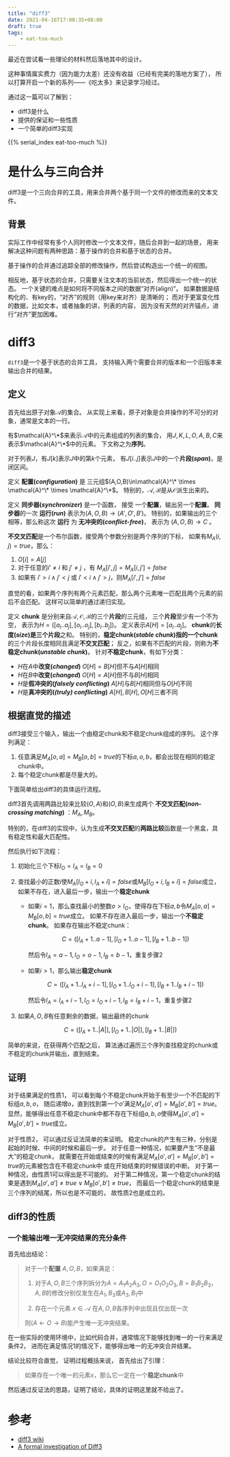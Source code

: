 ```yaml
---
title: "diff3"
date: 2021-04-16T17:08:35+08:00
draft: true
tags:
    - eat-too-much
---
```


最近在尝试看一些理论的材料然后落地其中的设计。

这种事情属实费力（因为能力太差）还没有收益（已经有完美的落地方案了），
所以打算开启一个新的系列——《吃太多》来记录学习经过。

通过这一篇可以了解到：

- diff3是什么
- 提供的保证和一些性质
- 一个简单的diff3实现

<!--more-->

{{% serial_index eat-too-much %}}

# 是什么与三向合并

diff3是一个三向合并的工具，用来合并两个基于同一个文件的修改而来的文本文件。

## 背景

实际工作中经常有多个人同时修改一个文本文件，随后合并到一起的场景，
用来解决这种问题有两种思路：基于操作的合并和基于状态的合并。

基于操作的合并通过追踪全部的修改操作，然后尝试构造出一个统一的视图。

相反地，基于状态的合并，只需要关注文本的当前状态，然后得出一个统一的状态。
一个关键的难点是如何将不同版本之间的数据“对齐(align)”。
如果数据是结构化的、有key的，“对齐”的规则（用key来对齐）是清晰的；
而对于更富变化性的数据，比如文本，或者抽象的讲，列表的内容，
因为没有天然的对齐锚点，进行“对齐”更加困难。

# diff3

`diff3`是一个基于状态的合并工具，
支持输入两个需要合并的版本和一个旧版本来输出合并的结果。

## 定义

首先给出原子对象$\mathcal{A}$的集合。
从实现上来看，原子对象是合并操作的不可分的对象，通常是文本的一行。

有$\mathcal{A}^\*$来表示$\mathcal{A}$中的元素组成的列表的集合，
用$J,K,L,O,A,B,C$来表示$\mathcal{A}^\*$中的元素。
下文称之为**序列**。

对于列表$J$，有$J[k]$表示$J$中的第$k$个元素，
有$J[i..j]$表示$J$中的一个**片段(_span_)**，是闭区间。

定义 **配置(_configuration_)** 是
三元组$(A,O,B)\in\mathcal{A}^\* \times \mathcal{A}^\* \times \mathcal{A}^\*$。
特别的，$\mathcal{A},\mathcal{B}$是从$\mathcal{O}$派生出来的。

定义 **同步器(_synchronizer_)** 是一个函数，
接受 一个**配置**，输出另一个**配置**。
**同步器**的一次 **运行(_run_)** 表示为$(A,O,B)\rightarrow(A',O',B')$。
特别的，如果输出的三个相等，那么称这次 **运行** 为 **无冲突的(_conflict-free_)**，
表示为 $(A,O,B)\rightarrow C$ 。

**不交叉匹配**是一个布尔函数，接受两个参数分别是两个序列的下标，
如果有$M_A(i,j)=true$，那么：

1. $O[i]=A[j]$
1. 对于任意的$i' \neq i$ 和 $j' \neq j$ ，有 $M_A[i',j] = M_A[i,j'] = false$
1. 如果有 $i' > i  \land j' < j$ 或 $i' < i  \land j' > j$，则$M_A[i',j'] = false$

直觉的看，如果两个序列有两个元素匹配，那么两个元素唯一匹配且两个元素的前后不会匹配。
这样可以简单的通过递归实现。

定义 **chunk** 是分别来自$\mathcal{A},\mathcal{O},\mathcal{B}$的三个**片段**的三元组，
三个**片段**至少有一个不为空，
表示为$H=([a_i..a_j],[o_i..o_j],[b_i..b_j])$。
定义表示$A[H]=[a_i..a_j]$。
**chunk**的**长度(_size_)**是三个**片段**之和。
特别的，**稳定chunk(_stable chunk_)**指的一个**chunk**的三个片段长度相同且满足**不交叉匹配**；
反之，如果有不匹配的片段，则称为**不稳定chunk(_unstable chunk_)**。
针对**不稳定chunk**，有如下分类：

- $H$在$A$中**改变(_changed_)** $O[H]=B[H]$但不与$A[H]$相同
- $H$在$B$中**改变(_changed_)** $O[H]=A[H]$但不与$B[H]$相同
- $H$是**假冲突的(_falsely conflicting_)** $A[H]$与$B[H]$相同但与$O[H]$不同
- $H$是**真冲突的(_(truly) conflicting_)** $A[H],B[H],O[H]$三者不同

## 根据直觉的描述

diff3接受三个输入，输出一个由稳定chunk和不稳定chunk组成的序列。
这个序列满足：

1. 任意满足$M_A[o,a]=M_B[o,b]=true$的下标$a,o,b$，都会出现在相同的稳定chunk中。
1. 每个稳定chunk都是尽量大的。

下面简单给出diff3的具体运行流程。

diff3首先调用两路比较来比较$(O,A)$和$(O,B)$来生成两个 **不交叉匹配(_non-crossing matching_)** ：$M_A,M_B$。

特别的，在diff3的实现中，认为生成**不交叉匹配**的**两路比较**函数是一个黑盒，具有稳定性和最大匹配性。

然后执行如下流程：

1. 初始化三个下标$l_O=l_A=l_B=0$
2. 查找最小的正数$i$使$M_A[l_O + i, l_A + i]=false$或$M_B[l_O+i, l_B+i]=false$成立，如果不存在，进入最后一步，输出一个**稳定chunk**

    - 如果$i=1$，那么查找最小的整数$o>l_O$，使得存在下标$a,b$令$M_A[o,a] = M_B[o,b] = true$成立。
        如果不存在进入最后一步，输出一个**不稳定chunk**。
        如果存在输出不稳定chunk：

        $$
        C=([l_A + 1 .. a-1],[l_O+1..o-1],[l_B+1..b-1])
        $$
    
        然后令$l_A=a-1, l_O=o-1, l_B=b-1$，重复步骤2
    
    - 如果$i>1$，那么输出**稳定chunk**

        $$
        C=([l_A + 1 .. l_A + i - 1], [l_O + 1 .. l_O + i - 1], [l_B + 1 .. l_B + i - 1])
        $$

        然后令$l_A = l_A + i -1, l_O = l_O + i - 1, l_B = l_B + i - 1$，重复步骤2

3. 如果$A,O,B$有任意剩余的数据，输出最终的chunk

    $$
    C=([l_A + 1 .. |A|], [l_O + 1 .. |O|], [l_B + 1 .. |B|])
    $$

简单的来说，在获得两个匹配之后，
算法通过遍历三个序列查找稳定的chunk或不稳定的chunk并输出，直到结束。

## 证明

对于结果满足的性质1，
可以看到每个不稳定chunk开始于有至少一个不匹配的下标组$a,b,o$，
随后递增$o$，直到找到第一个$o'$满足$M_A[o',a']=M_B[o',b']=true$。
显然，能够得出任意不稳定chunk中都不存在下标组$a,b,o$使得$M_A[o',a']=M_B[o',b']=true$成立。

对于性质2，
可以通过反证法简单的来证明。
稳定chunk的产生有三种，分别是起始的时候、中间的时候和最后一步。
对于任意一种情况，如果要产生“不是最大”的稳定chunk，
就需要在开始或结束的时候有满足$M_A[o',a']=M_B[o',b']=true$的元素被包含在不稳定chunk中
或在开始结束的时候错误的中断。
对于第一种情况，由性质1可以得出是不可能的。
对于第二种情况，第一个稳定chunk的结束是遇到$M_A[o',a'] \neq true \lor M_B[o',b'] \neq true$，
而最后一个稳定chunk的结束是三个序列的结尾，所以也是不可能的，
故性质2也是成立的。

## diff3的性质

### 一个能输出唯一无冲突结果的充分条件

首先给出结论：

> 对于一个**配置** $A,O,B$，如果满足：
> 1. 对于$A,O,B$三个序列拆分为$A=A_1A_2A_3,O=O_1O_2O_3,B=B_1B_2B_3$，
> $A,B$的修改分别仅发生在$A_1,B_3$或$A_3,B_1$中
>
> 1. 存在一个元素 $x \in \mathcal{A}$ 在$A,O,B$各序列中出现且仅出现一次
>
> 则$(A \leftarrow O \rightarrow B)$能产生唯一无冲突结果。

在一些实际的使用环境中，比如代码合并，通常情况下能够找到唯一的一行来满足条件2，
进而在满足情况1的情况下，能够得出唯一的无冲突合并结果。

结论比较符合直觉，
证明过程概括来说，
首先给出了引理：

> 如果存在一个唯一的元素$x$，那么它一定在一个**稳定chunk**中

然后通过反证法的思路，证明了结论，具体的证明这里就不给出了。

# 参考

- [diff3 wiki](https://en.wikipedia.org/wiki/Diff3)
- [A formal investigation of Diff3](http://www.cis.upenn.edu/~bcpierce/papers/diff3-short.pdf)
